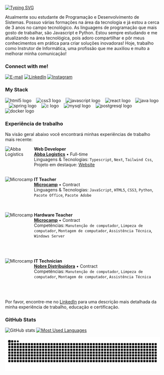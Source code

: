 

[![Typing SVG](https://readme-typing-svg.demolab.com?font=Fira+Code&weight=600&size=25&pause=1000&color=BB00B4&random=false&width=435&height=40&lines=Ol%C3%A1%2C+eu+sou+o+Kayque+de+Jesus+!+%F0%9F%91%BE%F0%9F%93%9A%F0%9F%92%99)](https://git.io/typing-svg)



<p align="left">Atualmente sou estudante de Programação e Desenvolvimento de Sistemas. Possuo várias formações na área da tecnologia e já estou a cerca de 3 anos no campo tecnológico. As linguagens de programação que mais gosto de trabalhar, são Javascript e Python. Estou sempre estudando e me atualizando na área tecnológica, pois adoro compartilhar e pôr meus conhecimentos em prática para criar soluções inovadoras! Hoje, trabalho como Instrutor de Informática, uma profissão que me auxiliou e muito a melhorar minha comunicação!


<h3 align="left">Connect with me!</h3>

[![E-mail](https://img.shields.io/badge/-Email-000?style=for-the-badge&logo=microsoft-outlook&logoColor=FF00F6&color:FFF)](mailto:kayquedejesusdossantos@gmail.com)
[![LinkedIn](https://img.shields.io/badge/-LinkedIn-000?style=for-the-badge&logo=linkedin&logoColor=FF00F6&color:FFF)](https://www.linkedin.com/in/kayque-de-jesus-4008312b2/)
[![Instagram](https://img.shields.io/badge/-Instagram-000?style=for-the-badge&logo=instagram&logoColor=FF00F6&color:FFF)](https://www.instagram.com/kayque.prof/)

<h3 align="left">My Stack</h3>

<div align="left">
  <img src="https://cdn.jsdelivr.net/gh/devicons/devicon/icons/html5/html5-original.svg" height="25" alt="html5 logo"  />
  <img width="8" />
  <img src="https://cdn.jsdelivr.net/gh/devicons/devicon/icons/css3/css3-original.svg" height="25" alt="css3 logo"  />
  <img width="8" />
  <img src="https://cdn.jsdelivr.net/gh/devicons/devicon/icons/javascript/javascript-plain.svg" height="25" alt="javascript logo"  />
  <img width="8" />
  <img src="https://cdn.jsdelivr.net/gh/devicons/devicon/icons/react/react-original.svg" height="25" alt="react logo"  />
  <img width="8" />
  <img src="https://cdn.jsdelivr.net/gh/devicons/devicon/icons/java/java-original.svg" height="25" alt="java logo"  />
  <img width="8" />
  <img src="https://cdn.jsdelivr.net/gh/devicons/devicon/icons/spring/spring-original.svg" height="25" alt="spring logo"  />
  <img width="8" />
  <img src="https://cdn.jsdelivr.net/gh/devicons/devicon/icons/c/c-original.svg" height="25" alt="c logo"  />
  <img width="8" />
  <img src="https://cdn.jsdelivr.net/gh/devicons/devicon/icons/mysql/mysql-original.svg" height="25" alt="mysql logo"  />
  <img width="8" />
  <img src="https://cdn.jsdelivr.net/gh/devicons/devicon/icons/postgresql/postgresql-original.svg" height="25" alt="postgresql logo"  />
  <img width="8" />
  <img src="https://cdn.jsdelivr.net/gh/devicons/devicon/icons/docker/docker-original.svg" height="25" alt="docker logo"  />
</div>

### Experiência de trabalho

Na visão geral abaixo você encontrará minhas experiências de trabalho mais recente:

[<img align="left" height="94px" width="94px" alt="Abba Logistics" src="https://firebasestorage.googleapis.com/v0/b/arquivos-c91bb.appspot.com/o/Captura%20de%20tela%202024-10-01%20155424.png?alt=media&token=66269f85-80c5-4270-92a9-5c87b920813c"/>](https://abbalogistics.com.br/)

**Web Developer** \
[**Abba Logistics**](https://abbalogistics.com.br/) • Full-time \
Linguagens & Tecnologias: `Typescript`, `Next`, `Tailwind Css`,\
Projeto em destaque: [Website](https://abbalogistics.com.br/)
<br/>
<br/>

[<img align="left" height="94px" width="94px" alt="Microcamp" src="https://firebasestorage.googleapis.com/v0/b/arquivos-c91bb.appspot.com/o/nqUOEm.jpg?alt=media&token=7c52bf5b-a588-4241-ae0b-64a47a752ba8"/>](https://rocketseat.com.br/)

**IT Teacher** \
[**Microcamp**](https://microcamp.com.br/) • Contract \
Linguagens & Tecnologias: `JavaScript`, `HTML5`, `CSS3`, `Python`, `Pacote Office`, `Pacote Adobe`
<br/>
<br/>
<br/>

[<img align="left" height="94px" width="94px" alt="MIcrocamp" src="https://firebasestorage.googleapis.com/v0/b/arquivos-c91bb.appspot.com/o/images.jpg?alt=media&token=a57c37e5-ec6f-431c-b943-4ab9006d1e4f"/>](https://microcamp.com.br/)

**Hardware Teacher** \
[**Microcamp**](https://microcamp.com.br//) • Contract \
Competências: `Manutenção de computador`, `Limpeza de computador`, `Montagem de computador`,  `Assistência Técnica`, `Windows Server`
<br/>
<br/>
<br/>
<br/>

[<img align="left" height="94px" width="94px" alt="MIcrocamp" src="https://firebasestorage.googleapis.com/v0/b/portfolio-9105a.appspot.com/o/Sem%20T%C3%ADtulo-1.png?alt=media&token=5e2e8dda-fdbb-45d1-907e-00982c6c4985"/>](https://microcamp.com.br/)

**IT Technician** \
[**Nobre Distribuidora**](https://www.instagram.com/nobre.importadora/) • Contract \
Competências: `Manutenção de computador`, `Limpeza de computador`, `Montagem de computador`,  `Assistência Técnica`
<br/>
<br/>
<br/>
<br/>

Por favor, encontre-me no [LinkedIn](https://www.linkedin.com/in/kayque-de-jesus-4008312b2/) para uma descrição mais detalhada da minha experiência de trabalho, educação e certificação.

<h3>GitHub Stats</h3>

![GitHub stats](https://github-readme-stats-git-masterrstaa-rickstaa.vercel.app/api?username=kayqueprogram&hide_title=true&show_icons=true&include_all_commits=false&count_private=true&line_height=25&hide=issues&bg_color=000&title_color=FF00F6&text_color=FFF&border_radius=3&border_color=36123c&icon_color=FF00F6&theme=jolly)
[![Most Used Languages](https://github-readme-stats-git-masterrstaa-rickstaa.vercel.app/api/top-langs/?username=kayqueprogram&line_height=10&card_width=290&layout=compact&hide_title=false&count_private=true&langs_count=4&show_icons=true&title_color=FF00F6&hide=html,css&bg_color=000&text_color=8B8B8B&border_radius=3&border_color=561760&count_private=true)](https://github.com/mari4souza/github-readme-stats)
<br>


<picture>
  <source media="(prefers-color-scheme: dark)" srcset="https://raw.githubusercontent.com/kayqueprogram/kayqueprogram/output/github-contribution-grid-snake-dark.svg">
  <source media="(prefers-color-scheme: light)" srcset="https://raw.githubusercontent.com/kayqueprogram/kayqueprogram/output/github-contribution-grid-snake.svg">
  <img alt="github contribution grid snake animation" src="https://raw.githubusercontent.com/kayqueprogram/kayqueprogram/output/github-contribution-grid-snake.svg">
</picture>
<br><br>



